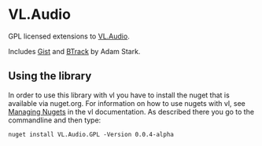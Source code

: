 # VL.Audio
GPL licensed extensions to [VL.Audio](https://github.com/vvvv/VL.Audio).

Includes [Gist](https://github.com/adamstark/Gist) and [BTrack](https://github.com/adamstark/Btrack) by Adam Stark.

## Using the library
In order to use this library with vl you have to install the nuget that is available via nuget.org. For information on how to use nugets with vl, see [Managing Nugets](https://thegraybook.vvvv.org/new/reference/libraries/referencing.html#manage-nugets) in the vl documentation. As described there you go to the commandline and then type:

    nuget install VL.Audio.GPL -Version 0.0.4-alpha
